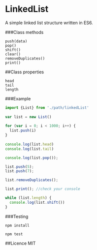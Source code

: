 # LinkedList
A simple linked list structure written in ES6.

###Class methods
```
push(data)
pop()
shift()
clear()
removeDuplicates()
print()
```

##Class properties
```
head
tail
length
```

###Example

```javascript
import {List} from './path/linkedList'
 
var list = new List()
 
for (var i = 0; i < 1000; i++) {
  list.push(i)
}
 
console.log(list.head)
console.log(list.tail)

console.log(list.pop());

list.push(5);
list.push(7);

list.removeDuplicates();

list.print(); //check your console

while (list.length) {
  console.log(list.shift())
}
```

###Testing

```
npm install
```

```
npm test
```

##Licence
MIT
